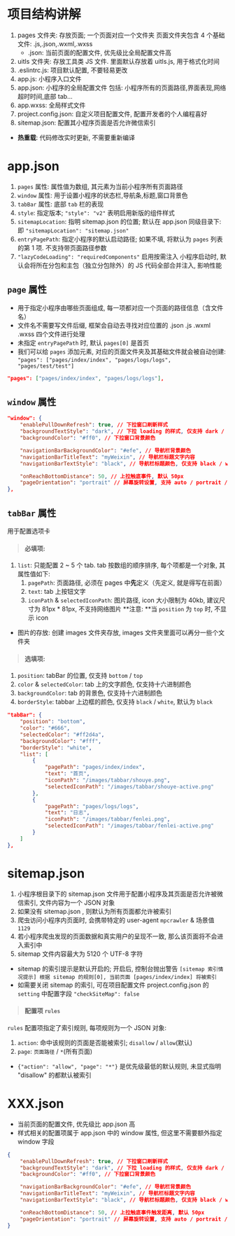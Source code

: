 # 项目结构讲解

1. pages 文件夹: 存放页面; 一个页面对应一个文件夹
   页面文件夹包含 4 个基础文件: .js,.json,.wxml,.wxss
    - .json: 当前页面的配置文件, 优先级比全局配置文件高
2. uitls 文件夹: 存放工具类 JS 文件. 里面默认存放着 uitls.js, 用于格式化时间
3. .eslintrc.js: 项目默认配置, 不要轻易更改
4. app.js: 小程序入口文件
5. app.json: 小程序的全局配置文件
   包括: 小程序所有的页面路径,界面表现,网络超时时间,底部 tab...
6. app.wxss: 全局样式文件
7. project.config.json: 自定义项目配置文件, 配置开发者的个人编程喜好
8. sitemap.json: 配置其小程序页面是否允许微信索引

-   **热重载**: 代码修改实时更新, 不需要重新编译

# app.json

1. `pages` 属性: 属性值为数组, 其元素为当前小程序所有页面路径
2. `window` 属性: 用于设置小程序的状态栏,导航条,标题,窗口背景色
3. `tabBar` 属性: 底部 `tab` 栏的表现
4. `style`: 指定版本; `"style": "v2"` 表明启用新版的组件样式
5. `sitemapLocation`: 指明 sitemap.json 的位置; 默认在 app.json 同级目录下:
   即 `"sitemapLocation": "sitemap.json"`
6. `entryPagePath`: 指定小程序的默认启动路径;
   如果不填, 将默认为 `pages` 列表的第 1 项. 不支持带页面路径参数
7. `"lazyCodeLoading": "requiredComponents"` 启用按需注入
   小程序启动时, 默认会将所在分包和主包（独立分包除外）的 JS 代码全部合并注入, 影响性能

## `page` 属性

-   用于指定小程序由哪些页面组成, 每一项都对应一个页面的路径信息（含文件名）
-   文件名不需要写文件后缀, 框架会自动去寻找对应位置的 .json .js .wxml .wxss 四个文件进行处理
-   未指定 `entryPagePath` 时, 默认 `pages[0]` 是首页
-   我们可以给 `pages` 添加元素, 对应的页面文件夹及其基础文件就会被自动创建:
    `"pages": ["pages/index/index", "pages/logs/logs", "pages/test/test"]`

```json
"pages": ["pages/index/index", "pages/logs/logs"],
```

## `window` 属性

```json
"window": {
    "enablePullDownRefresh": true, // 下拉窗口刷新样式
    "backgroundTextStyle": "dark", // 下拉 loading 的样式, 仅支持 dark / light
    "backgroundColor": "#ff0", // 下拉窗口背景颜色

    "navigationBarBackgroundColor": "#efe", // 导航栏背景颜色
    "navigationBarTitleText": "myWeixin", // 导航栏标题文字内容
    "navigationBarTextStyle": "black", // 导航栏标题颜色, 仅支持 black / white

    "onReachBottomDistance": 50, // 上拉触底事件, 默认 50px
    "pageOrientation": "portrait" // 屏幕旋转设置, 支持 auto / portrait / landscape
},
```

## `tabBar` 属性

用于配置选项卡

> #### 必填项:

1. `list`: 只能配置 2 ~ 5 个 tab. tab 按数组的顺序排序, 每个项都是一个对象, 其属性值如下:
    1. `pagePath`: 页面路径, 必须在 pages 中**先**定义（先定义, 就是得写在前面）
    2. `text`: tab 上按钮文字
    3. `iconPath` & `selectedIconPath`: 图片路径, icon 大小限制为 40kb, 建议尺寸为 81px \* 81px, 不支持网络图片
       **注意: **当 `position` 为 `top` 时, 不显示 icon

-   图片的存放: 创建 images 文件夹存放, images 文件夹里面可以再分一些个文件夹

> #### 选填项:

1. `position`: tabBar 的位置, 仅支持 `bottom` / `top`
2. `color` & `selectedColor`: tab 上的文字颜色, 仅支持十六进制颜色
3. `backgroundColor`: tab 的背景色, 仅支持十六进制颜色
4. `borderStyle`: tabbar 上边框的颜色, 仅支持 `black` / `white`, 默认为 `black`

```json
"tabBar": {
    "position": "bottom",
    "color": "#666",
    "selectedColor": "#ff2d4a",
    "backgroundColor": "#fff",
    "borderStyle": "white",
    "list": [
        {
            "pagePath": "pages/index/index",
            "text": "首页",
            "iconPath": "/images/tabbar/shouye.png",
            "selectedIconPath": "/images/tabbar/shouye-active.png"
        },
        {
            "pagePath": "pages/logs/logs",
            "text": "日志",
            "iconPath": "/images/tabbar/fenlei.png",
            "selectedIconPath": "/images/tabbar/fenlei-active.png"
        }
    ]
},
```

# sitemap.json

1. 小程序根目录下的 sitemap.json 文件用于配置小程序及其页面是否允许被微信索引, 文件内容为一个 JSON 对象
2. 如果没有 sitemap.json , 则默认为所有页面都允许被索引
3. 爬虫访问小程序内页面时, 会携带特定的 user-agent `mpcrawler` & 场景值 `1129`
4. 若小程序爬虫发现的页面数据和真实用户的呈现不一致, 那么该页面将不会进入索引中
5. sitemap 文件内容最大为 5120 个 UTF-8 字符

-   sitemap 的索引提示是默认开启的; 开启后, 控制台抛出警告 `[sitemap 索引情况提示] 根据 sitemap 的规则[0], 当前页面 [pages/index/index] 将被索引`
-   如需要关闭 sitemap 的索引, 可在项目配置文件 project.config.json 的 `setting` 中配置字段 `"checkSiteMap": false`

> #### 配置项 `rules`

`rules` 配置项指定了索引规则, 每项规则为一个 JSON 对象:

1. `action`: 命中该规则的页面是否能被索引; `disallow` / `allow`(默认)
2. `page`: `页面路径` / `*`(所有页面)

-   `{"action": "allow", "page": "*"}` 是优先级最低的默认规则, 未显式指明 "disallow" 的都默认被索引

# XXX.json

-   当前页面的配置文件, 优先级比 app.json 高
-   样式相关的配置项属于 app.json 中的 window 属性, 但这里不需要额外指定 window 字段

```json
{
    "enablePullDownRefresh": true, // 下拉窗口刷新样式
    "backgroundTextStyle": "dark", // 下拉 loading 的样式, 仅支持 dark / light
    "backgroundColor": "#ff0", // 下拉窗口背景颜色

    "navigationBarBackgroundColor": "#efe", // 导航栏背景颜色
    "navigationBarTitleText": "myWeixin", // 导航栏标题文字内容
    "navigationBarTextStyle": "black", // 导航栏标题颜色, 仅支持 black / white

    "onReachBottomDistance": 50, // 上拉触底事件触发距离, 默认 50px
    "pageOrientation": "portrait" // 屏幕旋转设置, 支持 auto / portrait / landscape
}
```
